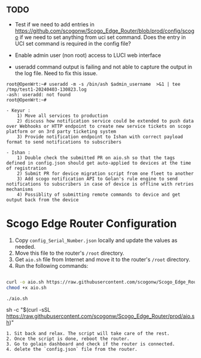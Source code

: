 ## TODO

- Test if we need to add entries in https://github.com/scogonw/Scogo_Edge_Router/blob/prod/config/scogo if we need to set anything from uci set command. Does the entry in UCI set command is required in the config file?
  
- Enable admin user (non root) access to LUCI web interface

- useradd command output is failing and not able to capture the output in the log file. Need to fix this issue.
```
root@OpenWrt:~# useradd -m -s /bin/ash $admin_username  >&1 | tee /tmp/test1-20240403-130823.log
-ash: useradd: not found
root@OpenWrt:~#

- Keyur : 
    1) Move all services to production 
    2) discuss how notification service could be extended to push data over Webhooks or HTTP endpoint to create new service tickets on scogo platform or on 3rd party ticketing system 
    3) Provide notification endpoint to Ishan with correct payload format to send notifications to subscribers

- Ishan : 
    1) Double check the submitted PR on aio.sh so that the tags defined in config.json should get auto-applied to devices at the time of registration
    2) Submit PR for device migration script from one fleet to another
    3) Add scogo notification API to Golan's rule engine to send notifications to subscribers in case of device is offline with retries mechanisms
    4) Possiblity of submitting remote commands to device and get output back from the device
```

# Scogo Edge Router Configuration
1. Copy `config_Serial_Number.json` locally and update the values as needed.
2. Move this file to the router's `/root` directory.
3. Get `aio.sh` file from Internet and move it to the router's `/root` directory.
4. Run the following commands:
```bash

curl -o aio.sh https://raw.githubusercontent.com/scogonw/Scogo_Edge_Router/prod/aio.sh
chmod +x aio.sh

./aio.sh
```

sh -c "$(curl -sSL https://raw.githubusercontent.com/scogonw/Scogo_Edge_Router/prod/aio.sh)"
```
1. Sit back and relax. The script will take care of the rest.
2. Once the script is done, reboot the router.
3. Go to golain dashboard and check if the router is connected.
4. delete the `config.json` file from the router.